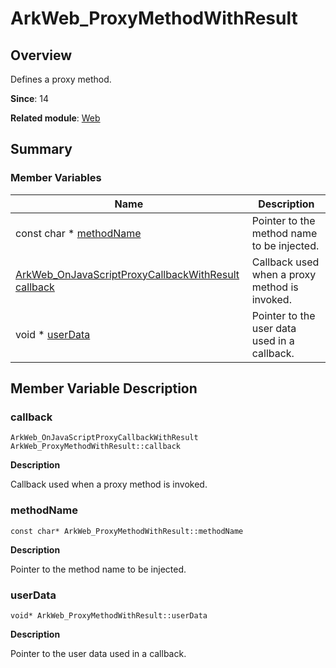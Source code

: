 # ArkWeb_ProxyMethodWithResult


## Overview

Defines a proxy method.

**Since**: 14

**Related module**: [Web](_web.md)


## Summary


### Member Variables

| Name| Description| 
| -------- | -------- |
| const char \* [methodName](#methodname) | Pointer to the method name to be injected. | 
| [ArkWeb_OnJavaScriptProxyCallbackWithResult](_web.md#arkweb_onjavascriptproxycallbackwithresult) [callback](#callback) | Callback used when a proxy method is invoked. | 
| void \* [userData](#userdata) | Pointer to the user data used in a callback. | 


## Member Variable Description


### callback

```
ArkWeb_OnJavaScriptProxyCallbackWithResult ArkWeb_ProxyMethodWithResult::callback
```
**Description**

Callback used when a proxy method is invoked.


### methodName

```
const char* ArkWeb_ProxyMethodWithResult::methodName
```
**Description**

Pointer to the method name to be injected.


### userData

```
void* ArkWeb_ProxyMethodWithResult::userData
```
**Description**

Pointer to the user data used in a callback.
